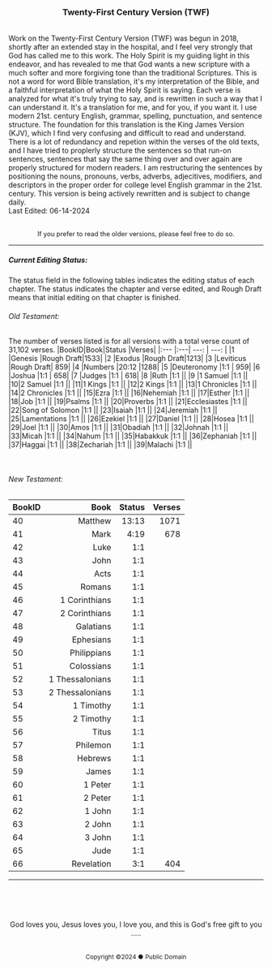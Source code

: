 <h3 style="text-align: center;">Twenty-First Century Version (TWF)</h3>
<br>
Work on the Twenty-First Century Version (TWF) was begun in 2018, shortly after an extended stay in the hospital, and I feel very strongly that God has called me to this work. The Holy Spirit is my guiding light in this endeavor, and has revealed to me that God wants a new scripture with a much softer and more forgiving tone than the traditional Scriptures. This is not a word for word Bible translation, it's my interpretation of the Bible, and a faithful interpretation of what the Holy Spirit is saying. Each verse is analyzed for what it's truly trying to say, and is rewritten in such a way that I can understand it. It's a translation for me, and for you, if you want it. I use modern 21st. century English, grammar, spelling, punctuation, and sentence structure. The foundation for this translation is the King James Version (KJV), which I find very confusing and difficult to read and understand. There is a lot of redundancy and repetion within the verses of the old texts, and I have tried to proplerly structure the sentences so that run-on sentences, sentences that say the same thing over and over again are properly structured for modern readers. I am restructuring the sentences by positioning the nouns, pronouns, verbs, adverbs, adjecitives, modifiers, and descriptors in the proper order for college level English grammar in the 21st. century. This version is being actively rewritten and is subject to change daily.
<br>
Last Edited: 06-14-2024
<br><br>
<p style="font-size: .8rem; text-align: center;">If you prefer to read the older versions, please feel free to do so.</>

<br>

---

##### Current Editing Status:
The status field in the following tables indicates the editing status of each chapter. The status indicates the chapter and verse edited, and Rough Draft means that initial editing on that chapter is finished.

###### Old Testament:
The number of verses listed is for all versions with a total verse count of 31,102 verses.
|BookID|Book|Status |Verses|
|:---  |:---| ---:  | ---: |
|1 |Genesis         |Rough Draft|1533|
|2 |Exodus          |Rough Draft|1213|
|3 |Leviticus       |Rough Draft| 859|
|4 |Numbers         |20:12      |1288|
|5 |Deuteronomy     |1:1        | 959|
|6 |Joshua          |1:1        | 658|
|7 |Judges          |1:1        | 618|
|8 |Ruth            |1:1        ||
|9 |1 Samuel        |1:1        ||
|10|2 Samuel        |1:1        ||
|11|1 Kings         |1:1        ||
|12|2 Kings         |1:1        ||
|13|1 Chronicles    |1:1        ||
|14|2 Chronicles    |1:1        ||
|15|Ezra            |1:1        ||
|16|Nehemiah        |1:1        ||
|17|Esther          |1:1        ||
|18|Job             |1:1        ||
|19|Psalms          |1:1        ||
|20|Proverbs        |1:1        ||
|21|Ecclesiastes    |1:1        ||
|22|Song of Solomon |1:1        ||
|23|Isaiah          |1:1        ||
|24|Jeremiah        |1:1        ||
|25|Lamentations    |1:1        ||
|26|Ezekiel         |1:1        ||
|27|Daniel          |1:1        ||
|28|Hosea           |1:1        ||
|29|Joel            |1:1        ||
|30|Amos            |1:1        ||
|31|Obadiah         |1:1        ||
|32|Johnah          |1:1        ||
|33|Micah           |1:1        ||
|34|Nahum           |1:1        ||
|35|Habakkuk        |1:1        ||
|36|Zephaniah       |1:1        ||
|37|Haggai          |1:1        ||
|38|Zechariah       |1:1        ||
|39|Malachi         |1:1        ||

<br>

###### New Testament:
|BookID|Book|Status |Verses|
|:---  |---:| ---:  |---:  |
|40|Matthew         |13:13      | 1071||
|41|Mark            |4:19       |  678||
|42|Luke            |1:1        ||
|43|John            |1:1        ||
|44|Acts            |1:1        ||
|45|Romans          |1:1        ||
|46|1 Corinthians   |1:1        ||
|47|2 Corinthians   |1:1        ||
|48|Galatians       |1:1        ||
|49|Ephesians       |1:1        ||
|50|Philippians     |1:1        ||
|51|Colossians      |1:1        ||
|52|1 Thessalonians |1:1        ||
|53|2 Thessalonians |1:1        ||
|54|1 Timothy       |1:1        ||
|55|2 Timothy       |1:1        ||
|56|Titus           |1:1        ||
|57|Philemon        |1:1        ||
|58|Hebrews         |1:1        ||
|59|James           |1:1        ||
|60|1 Peter         |1:1        ||
|61|2 Peter         |1:1        ||
|62|1 John          |1:1        ||
|63|2 John          |1:1        ||
|64|3 John          |1:1        ||
|65|Jude            |1:1        ||
|66|Revelation      |3:1        | 404|

---

<br><br><br>

<p style="text-align: center;">God loves you, Jesus loves you, I love you, and this is God's free gift to you .....</><br><br>
<p style="font-size: .75rem; text-align: center;">Copyright ©2024 ● Public Domain</p>